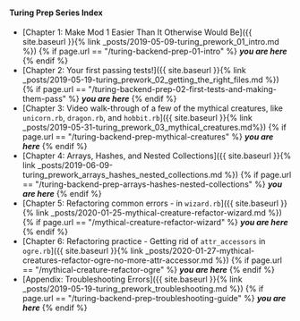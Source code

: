 #### Turing Prep Series Index

- [Chapter 1: Make Mod 1 Easier Than It Otherwise Would Be]({{ site.baseurl }}{% link _posts/2019-05-09-turing_prework_01_intro.md %}) {% if page.url == "/turing-backend-prep-01-intro" %} _**you are here**_ {% endif %} 
- [Chapter 2: Your first passing tests!]({{ site.baseurl }}{% link _posts/2019-05-19-turing_prework_02_getting_the_right_files.md %}) {% if page.url == "/turing-backend-prep-02-first-tests-and-making-them-pass" %} _**you are here**_ {% endif %} 
- [Chapter 3: Video walk-through of a few of the mythical creatures, like `unicorn.rb`, `dragon.rb`, and `hobbit.rb`]({{ site.baseurl }}{% link _posts/2019-05-31-turing_prework_03_mythical_creatures.md%}) {% if page.url == "/turing-backend-prep-mythical-creatures" %} _**you are here**_ {% endif %} 
- [Chapter 4: Arrays, Hashes, and Nested Collections]({{ site.baseurl }}{% link _posts/2019-06-09-turing_prework_arrays_hashes_nested_collections.md %}) {% if page.url == "/turing-backend-prep-arrays-hashes-nested-collections" %} _**you are here**_ {% endif %} 
- [Chapter 5: Refactoring common errors - in `wizard.rb`]({{ site.baseurl }}{% link _posts/2020-01-25-mythical-creature-refactor-wizard.md %}) {% if page.url == "/mythical-creature-refactor-wizard" %} _**you are here**_ {% endif %} 
- [Chapter 6: Refactoring practice - Getting rid of `attr_accessors` in `ogre.rb`]({{ site.baseurl }}{% link _posts/2020-01-27-mythical-creatures-refactor-ogre-no-more-attr-accessor.md %}) {% if page.url == "/mythical-creature-refactor-ogre" %} _**you are here**_ {% endif %} 
- [Appendix: Troubleshooting Errors]({{ site.baseurl }}{% link _posts/2019-05-19-turing_prework_troubleshooting.md %}) {% if page.url == "/turing-backend-prep-troubleshooting-guide" %} _**you are here**_ {% endif %} 



